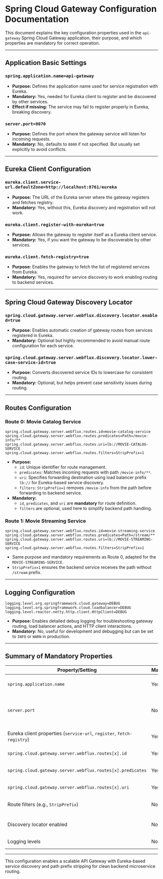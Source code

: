 # Spring Cloud Gateway Configuration Documentation

This document explains the key configuration properties used in the `api-gateway` Spring Cloud Gateway application, their purpose, and which properties are mandatory for correct operation.

---

## Application Basic Settings

### `spring.application.name=api-gateway`
- **Purpose:** Defines the application name used for service registration with Eureka.
- **Mandatory:** Yes, needed for Eureka client to register and be discovered by other services.
- **Effect if missing:** The service may fail to register properly in Eureka, breaking discovery.

### `server.port=8070`
- **Purpose:** Defines the port where the gateway service will listen for incoming requests.
- **Mandatory:** No, defaults to `8080` if not specified. But usually set explicitly to avoid conflicts.

---

## Eureka Client Configuration

### `eureka.client.service-url.defaultZone=http://localhost:8761/eureka`
- **Purpose:** The URL of the Eureka server where the gateway registers and fetches registry.
- **Mandatory:** Yes, without this, Eureka discovery and registration will not work.

### `eureka.client.register-with-eureka=true`
- **Purpose:** Allows the gateway to register itself as a Eureka client service.
- **Mandatory:** Yes, if you want the gateway to be discoverable by other services.

### `eureka.client.fetch-registry=true`
- **Purpose:** Enables the gateway to fetch the list of registered services from Eureka.
- **Mandatory:** Yes, required for service discovery to work enabling routing to backend services.

---

## Spring Cloud Gateway Discovery Locator

### `spring.cloud.gateway.server.webflux.discovery.locator.enabled=true`
- **Purpose:** Enables automatic creation of gateway routes from services registered in Eureka.
- **Mandatory:** Optional but highly recommended to avoid manual route configuration for each service.

### `spring.cloud.gateway.server.webflux.discovery.locator.lower-case-service-id=true`
- **Purpose:** Converts discovered service IDs to lowercase for consistent routing.
- **Mandatory:** Optional, but helps prevent case sensitivity issues during routing.

---

## Routes Configuration

### Route 0: Movie Catalog Service

```properties
spring.cloud.gateway.server.webflux.routes.id=movie-catalog-service
spring.cloud.gateway.server.webflux.routes.predicates=Path=/movie-info/**
spring.cloud.gateway.server.webflux.routes.uri=lb://MOVIE-CATALOG-SERVICE
spring.cloud.gateway.server.webflux.routes.filters=StripPrefix=1
```

- **Purpose:**
    - `id`: Unique identifier for route management.
    - `predicates`: Matches incoming requests with path `/movie-info/**`.
    - `uri`: Specifies forwarding destination using load balancer prefix `lb://` for Eureka-based service discovery.
    - `filters`: `StripPrefix=1` removes `/movie-info` from the path before forwarding to backend service.
- **Mandatory:**
    - `id`, `predicates`, and `uri` are **mandatory** for route definition.
    - `filters` are optional, used here to simplify backend path handling.

### Route 1: Movie Streaming Service

```properties
spring.cloud.gateway.server.webflux.routes.id=movie-streaming-service
spring.cloud.gateway.server.webflux.routes.predicates=Path=/stream/**
spring.cloud.gateway.server.webflux.routes.uri=lb://MOVIE-STREAMING-SERVICE
spring.cloud.gateway.server.webflux.routes.filters=StripPrefix=1
```

- Same purpose and mandatory requirements as Route 0, adapted for the `MOVIE-STREAMING-SERVICE`.
- `StripPrefix=1` ensures the backend service receives the path without `/stream` prefix.

---

## Logging Configuration

```properties
logging.level.org.springframework.cloud.gateway=DEBUG
logging.level.org.springframework.cloud.loadbalancer=DEBUG
logging.level.reactor.netty.http.client.HttpClient=DEBUG
```

- **Purpose:** Enables detailed debug logging for troubleshooting gateway routing, load balancer actions, and HTTP client interactions.
- **Mandatory:** No, useful for development and debugging but can be set to `INFO` or `WARN` in production.

---

## Summary of Mandatory Properties

| Property/Setting                                              | Mandatory? | Reason                                         |
|--------------------------------------------------------------|------------|------------------------------------------------|
| `spring.application.name`                                    | Yes        | Service registration and discovery             |
| `server.port`                                                | No         | Defaults to 8080 but recommended to set explicitly |
| Eureka client properties (`service-url`, `register`, `fetch-registry`) | Yes        | Eureka registration and discovery              |
| `spring.cloud.gateway.server.webflux.routes[x].id`           | Yes        | Route identification                           |
| `spring.cloud.gateway.server.webflux.routes[x].predicates`   | Yes        | Defines which requests route matches           |
| `spring.cloud.gateway.server.webflux.routes[x].uri`          | Yes        | Destination backend URI                        |
| Route filters (e.g., `StripPrefix`)                          | No         | Depends on backend path expectations           |
| Discovery locator enabled                                    | No         | Enables dynamic route generation               |
| Logging levels                                               | No         | Optional for debugging                         |

---

This configuration enables a scalable API Gateway with Eureka-based service discovery and path prefix stripping for clean backend microservice routing.